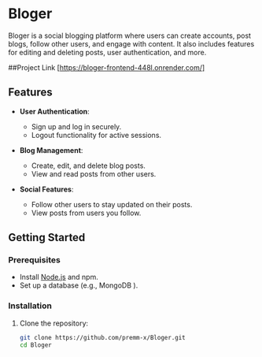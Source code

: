 # Bloger

Bloger is a social blogging platform where users can create accounts, post blogs, follow other users, and engage with content. It also includes features for editing and deleting posts, user authentication, and more.

##Project Link
[https://bloger-frontend-448l.onrender.com/]

## Features

- **User Authentication**: 
  - Sign up and log in securely.
  - Logout functionality for active sessions.

- **Blog Management**:
  - Create, edit, and delete blog posts.
  - View and read posts from other users.

- **Social Features**:
  - Follow other users to stay updated on their posts.
  - View posts from users you follow.


## Getting Started

### Prerequisites

- Install [Node.js](https://nodejs.org/) and npm.
- Set up a database (e.g., MongoDB ).

### Installation

1. Clone the repository:
   ```bash
   git clone https://github.com/premm-x/Bloger.git
   cd Bloger

